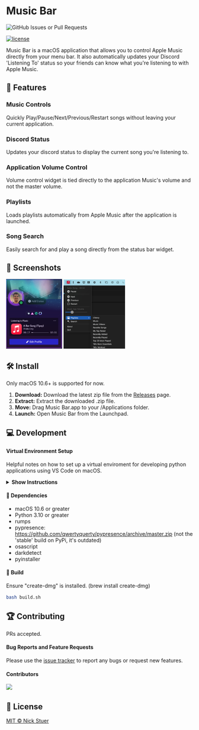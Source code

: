 # Music Bar

<img alt="GitHub Issues or Pull Requests" src="https://img.shields.io/github/issues/nickstuer/music-bar">

[![license](https://img.shields.io/github/license/nickstuer/music-bar.svg)](LICENSE)

Music Bar is a macOS application that allows you to control Apple Music directly from your menu bar. It also automatically updates your Discord 'Listening To' status so your friends can know what you're listening to with Apple Music.

## 📖 Features

### Music Controls

Quickly Play/Pause/Next/Previous/Restart songs without leaving your current application.

### Discord Status

Updates your discord status to display the current song you're listening to.

### Application Volume Control

Volume control widget is tied directly to the application Music's volume and not the master volume.

### Playlists

Loads playlists automatically from Apple Music after the application is launched.

### Song Search

Easily search for and play a song directly from the status bar widget.

## 💎 Screenshots

<img src="https://github.com/nickstuer/music-bar/blob/main/docs/discord_screenshot.png" width="30%" > <img src="https://github.com/nickstuer/music-bar/blob/main/docs/app_screenshot.png" width="33%" >

## 🛠 Install

Only macOS 10.6+ is supported for now.

1. **Download:** Download the latest zip file from the [Releases](https://github.com/nickstuer/music-bar/releases) page.
2. **Extract:** Extract the downloaded .zip file.
3. **Move:** Drag Music Bar.app to your /Applications folder.
4. **Launch:** Open Music Bar from the Launchpad.

## 💻 Development

#### Virtual Environment Setup

Helpful notes on how to set up a virtual enviroment for developing python applications using VS Code on macOS.

<details><summary><b>Show Instructions</b></summary>

1. Open "Folder" in VS Code

2. Create Virtual Environment
    1. Press CMD + SHIFT + P and Select 'Python: Create Virtual Environment'
    2. Follow the prompts

3. Change Default Terminal in VS Code
    1. Press CMD + SHIFT + P and Select 'Terminal: Select Default Profile'
    2. Choose 'Command Prompt'

4. Test the Virtual Environment
    1. Press CTRL + SHIFT + ~ to open a terminal.
    2. Ensure the prompt begins with '(.venv)'

5. Install the pip dependenies
    1. Type: pip install -r requirements.txt
        
</details>

#### 📌 Dependencies

- macOS 10.6 or greater
- Python 3.10 or greater
- rumps
- pypresence: https://github.com/qwertyquerty/pypresence/archive/master.zip (not the 'stable' build on PyPi, it's outdated)
- osascript
- darkdetect
- pyinstaller

#### 🔨 Build
Ensure "create-dmg" is installed.  (brew install create-dmg)
```bash
bash build.sh
```

## 🏆 Contributing

PRs accepted.

#### Bug Reports and Feature Requests

Please use the [issue tracker](https://github.com/nickstuer/music-bar/issues) to report any bugs or request new features.

#### Contributors

<a href = "https://github.com/nickstuer/music-bar/graphs/contributors">
  <img src = "https://contrib.rocks/image?repo=nickstuer/music-bar"/>
</a>

## 📃 License

[MIT © Nick Stuer](LICENSE)
